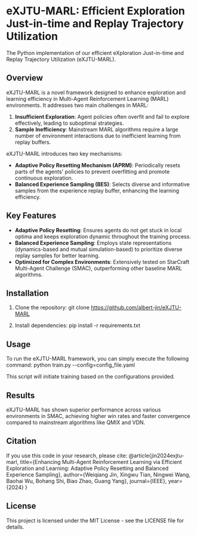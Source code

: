 # eXJTU-MARL: Efficient Exploration Just-in-time and Replay Trajectory Utilization
The Python implementation of our efficient eXploration Just-in-time and Replay Trajectory Utilization (eXJTU-MARL).

## Overview
eXJTU-MARL is a novel framework designed to enhance exploration and learning efficiency in Multi-Agent Reinforcement Learning (MARL) environments. It addresses two main challenges in MARL:
1. **Insufficient Exploration**: Agent policies often overfit and fail to explore effectively, leading to suboptimal strategies.
2. **Sample Inefficiency**: Mainstream MARL algorithms require a large number of environment interactions due to inefficient learning from replay buffers.

eXJTU-MARL introduces two key mechanisms:
- **Adaptive Policy Resetting Mechanism (APRM)**: Periodically resets parts of the agents' policies to prevent overfitting and promote continuous exploration.
- **Balanced Experience Sampling (BES)**: Selects diverse and informative samples from the experience replay buffer, enhancing the learning efficiency.

## Key Features
- **Adaptive Policy Resetting**: Ensures agents do not get stuck in local optima and keeps exploration dynamic throughout the training process.
- **Balanced Experience Sampling**: Employs state representations (dynamics-based and mutual simulation-based) to prioritize diverse replay samples for better learning.
- **Optimized for Complex Environments**: Extensively tested on StarCraft Multi-Agent Challenge (SMAC), outperforming other baseline MARL algorithms.

## Installation
1. Clone the repository:
git clone https://github.com/albert-jin/eXJTU-MARL

2. Install dependencies:
pip install -r requirements.txt


## Usage
To run the eXJTU-MARL framework, you can simply execute the following command:
python train.py --config=config_file.yaml

This script will initiate training based on the configurations provided.

## Results
eXJTU-MARL has shown superior performance across various environments in SMAC, achieving higher win rates and faster convergence compared to mainstream algorithms like QMIX and VDN.

## Citation
If you use this code in your research, please cite:
@article{jin2024exjtu-marl, title={Enhancing Multi-Agent Reinforcement Learning via Efficient Exploration and Learning: Adaptive Policy Resetting and Balanced Experience Sampling}, author={Weiqiang Jin, Xingwu Tian, Ningwei Wang, Baohai Wu, Bohang Shi, Biao Zhao, Guang Yang}, journal={IEEE}, year={2024} }

## License
This project is licensed under the MIT License - see the LICENSE file for details.
